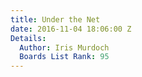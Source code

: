 ```yaml
---
title: Under the Net
date: 2016-11-04 18:06:00 Z
Details:
  Author: Iris Murdoch
  Boards List Rank: 95
---
```


